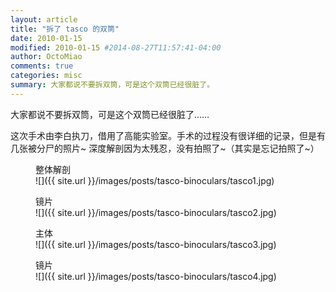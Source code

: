 ```yaml
---
layout: article
title: "拆了 tasco 的双筒"
date: 2010-01-15
modified: 2010-01-15 #2014-08-27T11:57:41-04:00
author: OctoMiao
comments: true
categories: misc
summary: 大家都说不要拆双筒，可是这个双筒已经很脏了。
---
```


大家都说不要拆双筒，可是这个双筒已经很脏了……

这次手术由李白执刀，借用了高能实验室。手术的过程没有很详细的记录，但是有几张被分尸的照片~ 深度解剖因为太残忍，没有拍照了~（其实是忘记拍照了~）

<figure markdown="1">
<figcaption>
整体解剖
</figcaption>
![]({{ site.url }}/images/posts/tasco-binoculars/tasco1.jpg)
</figure>

<figure markdown="1">
<figcaption>
镜片
</figcaption>
![]({{ site.url }}/images/posts/tasco-binoculars/tasco2.jpg)
</figure>

<figure markdown="1">
<figcaption>
主体
</figcaption>
![]({{ site.url }}/images/posts/tasco-binoculars/tasco3.jpg)
</figure>


<figure markdown="1">
<figcaption>
镜片
</figcaption>
![]({{ site.url }}/images/posts/tasco-binoculars/tasco4.jpg)
</figure>
